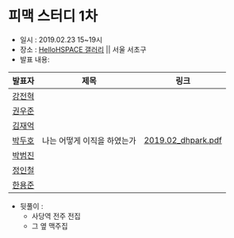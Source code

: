 # 피맥 스터디 1차

- 일시 : 2019.02.23 15~19시
- 장소 : [HelloHSPACE 갤러리](https://spacecloud.kr/space/4656) || 서울 서초구
- 발표 내용:

발표자|제목|링크
--|--|--
[강전혁](https://github.com/DinnerKang)|
[권우준](https://github.com/jeremy2spade)|
[김재억](https://github.com/100milliongold)|
[박두호](https://github.com/pakddo)|나는 어떻게 이직을 하였는가|[2019.02_dhpark.pdf](./2019.02_dhpark.pdf)
[박범진](https://github.com/pbj0812)|
[정인철](https://github.com/kabby91)|
[한용준](https://github.com/dydwnsekd)|



- 뒷풀이 :
  - 사당역 전주 전집
  - 그 옆 맥주집
